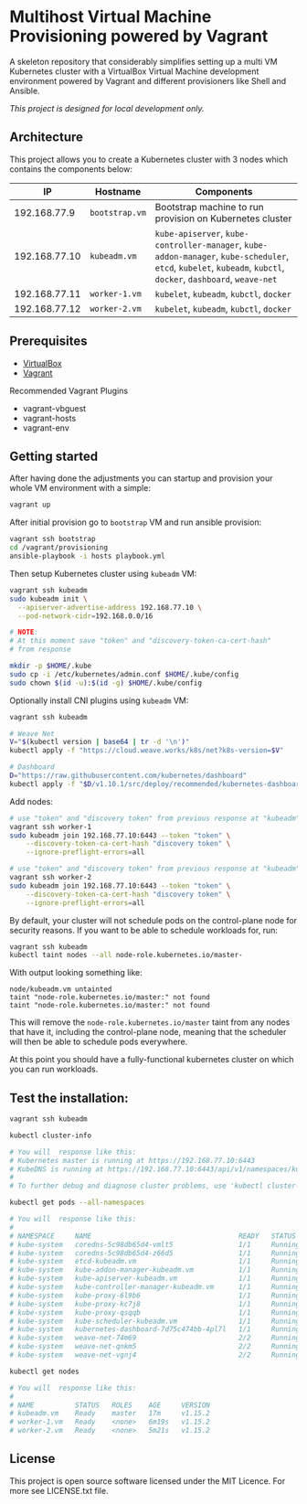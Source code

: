# Multihost Virtual Machine Provisioning powered by Vagrant

A skeleton repository that considerably simplifies setting up a
multi VM Kubernetes cluster with a VirtualBox Virtual Machine development
environment powered by Vagrant and different provisioners like Shell and
Ansible.

_This project is designed for local development only._

## Architecture

This project allows you to create a Kubernetes cluster with 3 nodes which contains
the components below:

| IP            | Hostname       | Components                               |
| ------------- | -------------- | ---------------------------------------- |
| 192.168.77.9  | `bootstrap.vm` | Bootstrap machine to run provision on Kubernetes cluster |
| 192.168.77.10 | `kubeadm.vm`   | `kube-apiserver`, `kube-controller-manager`, `kube-addon-manager`, `kube-scheduler`, `etcd`, `kubelet`, `kubeadm`, `kubctl`, `docker`, `dashboard`, `weave-net` |
| 192.168.77.11 | `worker-1.vm`  | `kubelet`, `kubeadm`, `kubctl`, `docker` |
| 192.168.77.12 | `worker-2.vm`  | `kubelet`, `kubeadm`, `kubctl`, `docker` |

## Prerequisites

- [VirtualBox](https://virtualbox.org/)
- [Vagrant](https://vagrantup.com/)

Recommended Vagrant Plugins

- vagrant-vbguest
- vagrant-hosts
- vagrant-env

## Getting started

After having done the adjustments you can startup and provision your
whole VM environment with a simple:

```bash
vagrant up
```

After initial provision go to `bootstrap` VM and run ansible provision:

```bash
vagrant ssh bootstrap
cd /vagrant/provisioning
ansible-playbook -i hosts playbook.yml
```

Then setup Kubernetes cluster using `kubeadm` VM:

```bash
vagrant ssh kubeadm
sudo kubeadm init \
  --apiserver-advertise-address 192.168.77.10 \
  --pod-network-cidr=192.168.0.0/16

# NOTE:
# At this moment save "token" and "discovery-token-ca-cert-hash"
# from response

mkdir -p $HOME/.kube
sudo cp -i /etc/kubernetes/admin.conf $HOME/.kube/config
sudo chown $(id -u):$(id -g) $HOME/.kube/config
```

Optionally install CNI plugins using `kubeadm` VM:

```bash
vagrant ssh kubeadm

# Weave Net
V="$(kubectl version | base64 | tr -d '\n')"
kubectl apply -f "https://cloud.weave.works/k8s/net?k8s-version=$V"

# Dashboard
D="https://raw.githubusercontent.com/kubernetes/dashboard"
kubectl apply -f "$D/v1.10.1/src/deploy/recommended/kubernetes-dashboard.yaml"
```

Add nodes:
```bash
# use "token" and "discovery token" from previous response at "kubeadm" VM
vagrant ssh worker-1
sudo kubeadm join 192.168.77.10:6443 --token "token" \
    --discovery-token-ca-cert-hash "discovery token" \
    --ignore-preflight-errors=all
```

```bash
# use "token" and "discovery token" from previous response at "kubeadm" VM
vagrant ssh worker-2
sudo kubeadm join 192.168.77.10:6443 --token "token" \
    --discovery-token-ca-cert-hash "discovery token" \
    --ignore-preflight-errors=all
```

By default, your cluster will not schedule pods on the control-plane node for security reasons.
If you want to be able to schedule workloads for, run:

```bash
vagrant ssh kubeadm
kubectl taint nodes --all node-role.kubernetes.io/master-
```

With output looking something like:

```
node/kubeadm.vm untainted
taint "node-role.kubernetes.io/master:" not found
taint "node-role.kubernetes.io/master:" not found
```

This will remove the `node-role.kubernetes.io/master` taint from any nodes that have it,
including the control-plane node, meaning that the scheduler will then be able to schedule pods everywhere.

At this point you should have a fully-functional kubernetes cluster on which you can run workloads.

## Test the installation:

```bash
vagrant ssh kubeadm

kubectl cluster-info

# You will  response like this:
# Kubernetes master is running at https://192.168.77.10:6443
# KubeDNS is running at https://192.168.77.10:6443/api/v1/namespaces/kube-system/services/kube-dns:dns/proxy
#
# To further debug and diagnose cluster problems, use 'kubectl cluster-info dump'.

kubectl get pods --all-namespaces

# You will  response like this:
#
# NAMESPACE     NAME                                    READY   STATUS    RESTARTS   AGE
# kube-system   coredns-5c98db65d4-vmlt5                1/1     Running   0          6m14s
# kube-system   coredns-5c98db65d4-z66d5                1/1     Running   0          6m14s
# kube-system   etcd-kubeadm.vm                         1/1     Running   0          5m31s
# kube-system   kube-addon-manager-kubeadm.vm           1/1     Running   0          6m33s
# kube-system   kube-apiserver-kubeadm.vm               1/1     Running   0          5m17s
# kube-system   kube-controller-manager-kubeadm.vm      1/1     Running   0          5m20s
# kube-system   kube-proxy-6l9b6                        1/1     Running   0          66s
# kube-system   kube-proxy-kc7j8                        1/1     Running   0          110s
# kube-system   kube-proxy-qsqqb                        1/1     Running   0          6m14s
# kube-system   kube-scheduler-kubeadm.vm               1/1     Running   0          5m36s
# kube-system   kubernetes-dashboard-7d75c474bb-4pl7l   1/1     Running   0          4m13s
# kube-system   weave-net-74m69                         2/2     Running   1          110s
# kube-system   weave-net-qnkm5                         2/2     Running   0          4m20s
# kube-system   weave-net-vgnj4                         2/2     Running   0          66s

kubectl get nodes

# You will  response like this:
#
# NAME          STATUS   ROLES    AGE     VERSION
# kubeadm.vm    Ready    master   17m     v1.15.2
# worker-1.vm   Ready    <none>   6m19s   v1.15.2
# worker-2.vm   Ready    <none>   5m21s   v1.15.2
```

## License

This project is open source software licensed under the MIT Licence.
For more see LICENSE.txt file.
